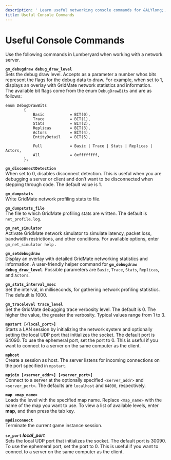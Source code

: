 ```yaml
---
description: ' Learn useful networking console commands for &ALYlong;. '
title: Useful Console Commands
---
```

# Useful Console Commands<a name="network-console-commands"></a>

Use the following commands in Lumberyard when working with a network server\.

**`gm_debugdraw debug_draw_level`**  
Sets the debug draw level\. Accepts as a parameter a number whos bits represent the flags for the debug data to draw\. For example, when set to 1, displays an overlay with GridMate network statistics and information\.   
The available bit flags come from the enum `DebugDrawBits` and are as follows:  

```
enum DebugDrawBits
        {
            Basic           = BIT(0),
            Trace           = BIT(1),
            Stats           = BIT(2),
            Replicas        = BIT(3),
            Actors          = BIT(4),
            EntityDetail    = BIT(5),

            Full            = Basic | Trace | Stats | Replicas | Actors,
            All             = 0xffffffff,
        };
```

**`gm_disconnectDetection`**  
When set to 0, disables disconnect detection\. This is useful when you are debugging a server or client and don’t want to be disconnected when stepping through code\. The default value is 1\.

**`gm_dumpstats`**  
Write GridMate network profiling stats to file\.

**`gm_dumpstats_file`**  
 The file to which GridMate profiling stats are written\. The default is `net_profile.log`\.

**`gm_net_simulator`**  
Activate GridMate network simulator to simulate latency, packet loss, bandwidth restrictions, and other conditions\. For available options, enter `gm_net_simulator help` \.

**`gm_setdebugdraw`**  
Display an overlay with detailed GridMate networking statistics and information\. A user\-friendly helper command for **`gm_debugdraw debug_draw_level`**\. Possible parameters are `Basic`, `Trace`, `Stats`, `Replicas`, and `Actors`\.

**`gm_stats_interval_msec`**  
Set the interval, in milliseconds, for gathering network profiling statistics\. The default is 1000\.

**`gm_tracelevel trace_level`**  
Set the GridMate debugging trace verbosity level\. The default is 0\. The higher the value, the greater the verbosity\. Typical values range from 1 to 3\.

**`mpstart [<local_port>]`**  
Starts a LAN session by initializing the network system and optionally setting the local UDP port that initializes the socket\. The default port is 64090\. To use the ephemeral port, set the port to 0\. This is useful if you want to connect to a server on the same computer as the client\.

**`mphost`**  
Create a session as host\. The server listens for incoming connections on the port specified in `mpstart`\.

**`mpjoin [<server_addr>] [<server_port>]`**  
Connect to a server at the optionally specified `<server_addr>` and `<server_port>`\. The defaults are `localhost` and `64090`, respectively\.

**`map <map_name>`**  
Loads the level with the specified map name\. Replace `<map_name>` with the name of the map you want to use\. To view a list of available levels, enter **map**, and then press the tab key\.

**`mpdisconnect`**  
Terminate the current game instance session\.

**`sv_port` *local\_port***  
Sets the local UDP port that initializes the socket\. The default port is 30090\. To use the ephemeral port, set the port to 0\. This is useful if you want to connect to a server on the same computer as the client\.